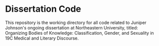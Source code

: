 # Dissertation Code

This repository is the working directory for all code related to Juniper Johnson's ongoing dissertation at Northeastern University, titled: Organizing Bodies of Knowledge: Classification, Gender, and Sexuality in 19C Medical and Literary Discourse. 
